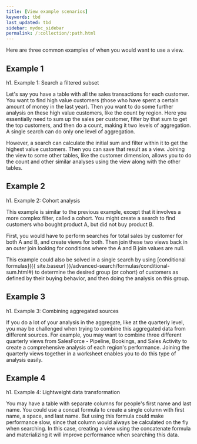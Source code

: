 ```yaml
---
title: [View example scenarios]
keywords: tbd
last_updated: tbd
sidebar: mydoc_sidebar
permalink: /:collection/:path.html
---
```

Here are three common examples of when you would want to use a view.

## Example 1

h1. Example 1: Search a filtered subset

Let's say you have a table with all the sales transactions for each customer. You want to find high value customers (those who have spent a certain amount of money in the last year). Then you want to do some further analysis on these high value customers, like the count by region. Here you essentially need to sum up the sales per customer, filter by that sum to get the top customers, and then do a count, making it two levels of aggregation. A single search can do only one level of aggregation.

However, a search can calculate the initial sum and filter within it to get the highest value customers. Then you can save that result as a view. Joining the view to some other tables, like the customer dimension, allows you to do the count and other similar analyses using the view along with the other tables.

## Example 2

h1. Example 2: Cohort analysis

This example is similar to the previous example, except that it involves a more complex filter, called a cohort. You might create a search to find customers who bought product A, but did not buy product B.

First, you would have to perform searches for total sales by customer for both A and B, and create views for both. Then join these two views back in an outer join looking for conditions where the A and B join values are null.

This example could also be solved in a single search by using [conditional formulas]({{ site.baseurl }}/advanced-search/formulas/conditional-sum.html#) to determine the desired group (or cohort) of customers as defined by their buying behavior, and then doing the analysis on this group.

## Example 3

h1. Example 3: Combining aggregated sources

If you do a lot of your analysis in the aggregate, like at the quarterly level, you may be challenged when trying to combine this aggregated data from different sources. For example, you may want to combine three different quarterly views from SalesForce - Pipeline, Bookings, and Sales Activity to create a comprehensive analysis of each region's performance. Joining the quarterly views together in a worksheet enables you to do this type of analysis easily.

## Example 4

h1. Example 4: Lightweight data transformation

You may have a table with separate columns for people's first name and last name. You could use a concat formula to create a single column with first name, a space, and last name. But using this formula could make performance slow, since that column would always be calculated on the fly when searching. In this case, creating a view using the concatenate formula and materializing it will improve performance when searching this data.
